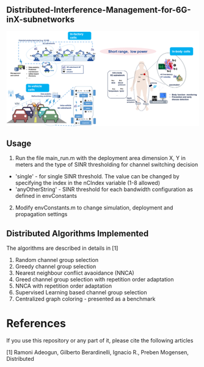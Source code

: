 ## Distributed-Interference-Management-for-6G-inX-subnetworks


![6G in-X Use Cases](/images/6GinXUseCases.png)


## Usage

1. Run the file main_run.m with the deployment area dimension X, Y in meters and the type of SINR thresholding for channel switching decision
 * 'single' - for single SINR threshold. The value can be changed by specifying the index in the nCIndex variable (1-8 allowed)
 * 'anyOtherString' - SINR threshold for each bandwidth configuration as defined in envConstants
2. Modify envConstants.m to change simulation, deployment and propagation settings

## Distributed Algorithms Implemented
The algorithms are described in details in [1]
1. Random channel group selection
2. Greedy channel group selection 
3. Nearest neighbour conflict avaoidance (NNCA)
4. Greed channel group selection with repetition order adaptation
5. NNCA with repetition order adaptation 
6. Supervised Learning based channel group selection
7. Centralized graph coloring - presented as a benchmark

# References 

If you use this repository or any part of it, please cite the following articles

[1] Ramoni Adeogun, Gilberto Berardinelli, Ignacio R., Preben Mogensen, Distributed 


 
   
